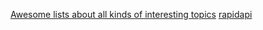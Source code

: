 [Awesome lists about all kinds of interesting topics](https://github.com/sindresorhus/awesome)
[rapidapi](https://rapidapi.com/)
